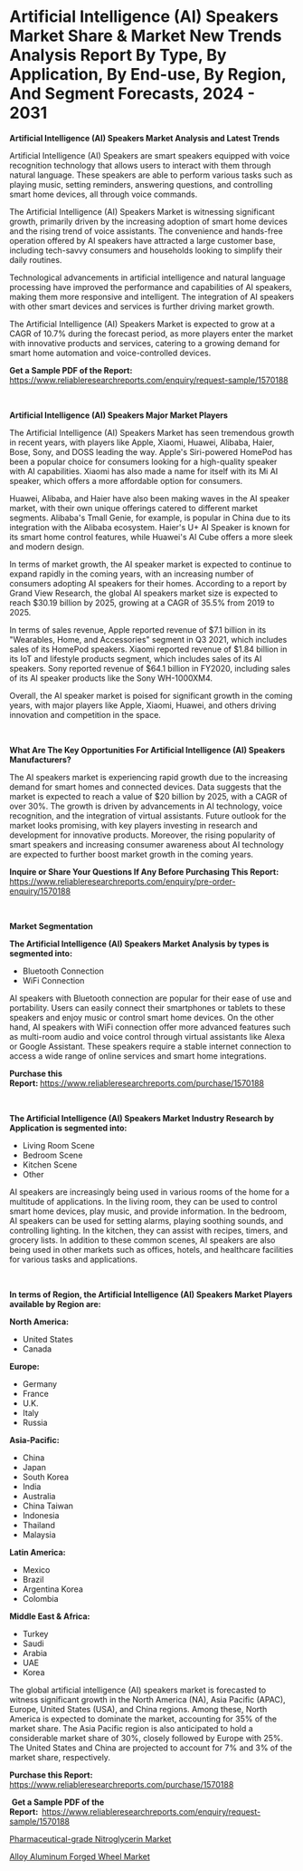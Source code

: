<p><h1>Artificial Intelligence (AI) Speakers Market Share & Market New Trends Analysis Report By Type, By Application, By End-use, By Region, And Segment Forecasts, 2024 - 2031</h1></p><p><strong>Artificial Intelligence (AI) Speakers Market Analysis and Latest Trends</strong></p>
<p><p>Artificial Intelligence (AI) Speakers are smart speakers equipped with voice recognition technology that allows users to interact with them through natural language. These speakers are able to perform various tasks such as playing music, setting reminders, answering questions, and controlling smart home devices, all through voice commands.</p><p>The Artificial Intelligence (AI) Speakers Market is witnessing significant growth, primarily driven by the increasing adoption of smart home devices and the rising trend of voice assistants. The convenience and hands-free operation offered by AI speakers have attracted a large customer base, including tech-savvy consumers and households looking to simplify their daily routines.</p><p>Technological advancements in artificial intelligence and natural language processing have improved the performance and capabilities of AI speakers, making them more responsive and intelligent. The integration of AI speakers with other smart devices and services is further driving market growth.</p><p>The Artificial Intelligence (AI) Speakers Market is expected to grow at a CAGR of 10.7% during the forecast period, as more players enter the market with innovative products and services, catering to a growing demand for smart home automation and voice-controlled devices.</p></p>
<p><strong>Get a Sample PDF of the Report:&nbsp;</strong> <a href="https://www.reliableresearchreports.com/enquiry/request-sample/1570188">https://www.reliableresearchreports.com/enquiry/request-sample/1570188</a></p>
<p>&nbsp;</p>
<p><strong>Artificial Intelligence (AI) Speakers Major Market Players</strong></p>
<p><p>The Artificial Intelligence (AI) Speakers Market has seen tremendous growth in recent years, with players like Apple, Xiaomi, Huawei, Alibaba, Haier, Bose, Sony, and DOSS leading the way. Apple's Siri-powered HomePod has been a popular choice for consumers looking for a high-quality speaker with AI capabilities. Xiaomi has also made a name for itself with its Mi AI speaker, which offers a more affordable option for consumers.</p><p>Huawei, Alibaba, and Haier have also been making waves in the AI speaker market, with their own unique offerings catered to different market segments. Alibaba's Tmall Genie, for example, is popular in China due to its integration with the Alibaba ecosystem. Haier's U+ AI Speaker is known for its smart home control features, while Huawei's AI Cube offers a more sleek and modern design.</p><p>In terms of market growth, the AI speaker market is expected to continue to expand rapidly in the coming years, with an increasing number of consumers adopting AI speakers for their homes. According to a report by Grand View Research, the global AI speakers market size is expected to reach $30.19 billion by 2025, growing at a CAGR of 35.5% from 2019 to 2025.</p><p>In terms of sales revenue, Apple reported revenue of $7.1 billion in its "Wearables, Home, and Accessories" segment in Q3 2021, which includes sales of its HomePod speakers. Xiaomi reported revenue of $1.84 billion in its IoT and lifestyle products segment, which includes sales of its AI speakers. Sony reported revenue of $64.1 billion in FY2020, including sales of its AI speaker products like the Sony WH-1000XM4.</p><p>Overall, the AI speaker market is poised for significant growth in the coming years, with major players like Apple, Xiaomi, Huawei, and others driving innovation and competition in the space.</p></p>
<p>&nbsp;</p>
<p><strong>What Are The Key Opportunities For Artificial Intelligence (AI) Speakers Manufacturers?</strong></p>
<p><p>The AI speakers market is experiencing rapid growth due to the increasing demand for smart homes and connected devices. Data suggests that the market is expected to reach a value of $20 billion by 2025, with a CAGR of over 30%. The growth is driven by advancements in AI technology, voice recognition, and the integration of virtual assistants. Future outlook for the market looks promising, with key players investing in research and development for innovative products. Moreover, the rising popularity of smart speakers and increasing consumer awareness about AI technology are expected to further boost market growth in the coming years.</p></p>
<p><strong>Inquire or Share Your Questions If Any Before Purchasing This Report:</strong> <a href="https://www.reliableresearchreports.com/enquiry/pre-order-enquiry/1570188">https://www.reliableresearchreports.com/enquiry/pre-order-enquiry/1570188</a></p>
<p>&nbsp;</p>
<p><strong>Market Segmentation</strong></p>
<p><strong>The Artificial Intelligence (AI) Speakers Market Analysis by types is segmented into:</strong></p>
<p><ul><li>Bluetooth Connection</li><li>WiFi Connection</li></ul></p>
<p><p>AI speakers with Bluetooth connection are popular for their ease of use and portability. Users can easily connect their smartphones or tablets to these speakers and enjoy music or control smart home devices. On the other hand, AI speakers with WiFi connection offer more advanced features such as multi-room audio and voice control through virtual assistants like Alexa or Google Assistant. These speakers require a stable internet connection to access a wide range of online services and smart home integrations.</p></p>
<p><strong>Purchase this Report:&nbsp;</strong><a href="https://www.reliableresearchreports.com/purchase/1570188">https://www.reliableresearchreports.com/purchase/1570188</a></p>
<p>&nbsp;</p>
<p><strong>The Artificial Intelligence (AI) Speakers Market Industry Research by Application is segmented into:</strong></p>
<p><ul><li>Living Room Scene</li><li>Bedroom Scene</li><li>Kitchen Scene</li><li>Other</li></ul></p>
<p><p>AI speakers are increasingly being used in various rooms of the home for a multitude of applications. In the living room, they can be used to control smart home devices, play music, and provide information. In the bedroom, AI speakers can be used for setting alarms, playing soothing sounds, and controlling lighting. In the kitchen, they can assist with recipes, timers, and grocery lists. In addition to these common scenes, AI speakers are also being used in other markets such as offices, hotels, and healthcare facilities for various tasks and applications.</p></p>
<p>&nbsp;</p>
<p><strong>In terms of Region, the Artificial Intelligence (AI) Speakers Market Players available by Region are:</strong></p>
<p>
    <p> <strong> North America: </strong>
        <ul>
            <li>United States</li>
            <li>Canada</li>
        </ul>
        </p> 
    <p> <strong> Europe: </strong>
        <ul>
            <li>Germany</li>
            <li>France</li>
            <li>U.K.</li>
            <li>Italy</li>
            <li>Russia</li>
        </ul>
        </p> 
    <p> <strong> Asia-Pacific: </strong>
        <ul>
            <li>China</li>
            <li>Japan</li>
            <li>South Korea</li>
            <li>India</li>
            <li>Australia</li>
            <li>China Taiwan</li>
            <li>Indonesia</li>
            <li>Thailand</li>
            <li>Malaysia</li>
        </ul>
        </p> 
    <p> <strong> Latin America: </strong>
        <ul>
            <li>Mexico</li>
            <li>Brazil</li>
            <li>Argentina Korea</li>
            <li>Colombia</li>
        </ul>
        </p> 
    <p> <strong> Middle East & Africa: </strong>
        <ul>
            <li>Turkey</li>
            <li>Saudi</li>
            <li>Arabia</li>
            <li>UAE</li>
            <li>Korea</li>
        </ul>
    </p>
    </p>
<p><p>The global artificial intelligence (AI) speakers market is forecasted to witness significant growth in the North America (NA), Asia Pacific (APAC), Europe, United States (USA), and China regions. Among these, North America is expected to dominate the market, accounting for 35% of the market share. The Asia Pacific region is also anticipated to hold a considerable market share of 30%, closely followed by Europe with 25%. The United States and China are projected to account for 7% and 3% of the market share, respectively.</p></p>
<p><strong>Purchase this Report: </strong><a href="https://www.reliableresearchreports.com/purchase/1570188">https://www.reliableresearchreports.com/purchase/1570188</a></p>
<p>&nbsp;<strong>Get a Sample PDF of the Report:&nbsp;&nbsp;</strong><a href="https://www.reliableresearchreports.com/enquiry/request-sample/1570188">https://www.reliableresearchreports.com/enquiry/request-sample/1570188</a></p>
<p><strong></strong></p>
<p><p><a href="https://github.com/moyahfrancoestellec51j635wcx/Market-Research-Report-List-1/blob/main/pharmaceutical-grade-nitroglycerin-market.md">Pharmaceutical-grade Nitroglycerin Market</a></p><p><a href="https://github.com/suaretopek9/Market-Research-Report-List-1/blob/main/alloy-aluminum-forged-wheel-market.md">Alloy Aluminum Forged Wheel Market</a></p></p>